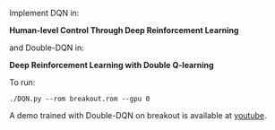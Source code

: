 Implement DQN in:

**Human-level Control Through Deep Reinforcement Learning**

and Double-DQN in:

**Deep Reinforcement Learning with Double Q-learning**

To run:
```
./DQN.py --rom breakout.rom --gpu 0
```

A demo trained with Double-DQN on breakout is available at [youtube](https://youtu.be/o21mddZtE5Y).
